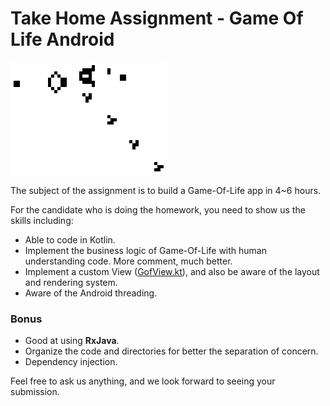 Take Home Assignment - Game Of Life Android
===

![Image of GOF](docs/gof.gif)

The subject of the assignment is to build a Game-Of-Life app in 4~6 hours.

For the candidate who is doing the homework, you need to show us the skills including:

- Able to code in Kotlin.
- Implement the business logic of Game-Of-Life with human understanding code. More comment, much better.
- Implement a custom View ([GofView.kt](app/src/main/java/com/cardinalblue/quiz/gof/view/GofView.kt)), and also be aware of the layout and rendering system.
- Aware of the Android threading.

### Bonus

- Good at using **RxJava**.
- Organize the code and directories for better the separation of concern.
- Dependency injection.

Feel free to ask us anything, and we look forward to seeing your submission.
